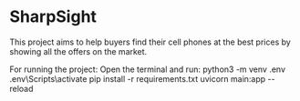 # SharpSight
This project aims to help buyers find their cell phones at the best prices by showing all the offers on the market.

For running the project:
Open the terminal and run:
  python3 -m venv .env
  .env\Scripts\activate
  pip install -r requirements.txt 
  uvicorn main:app --reload
